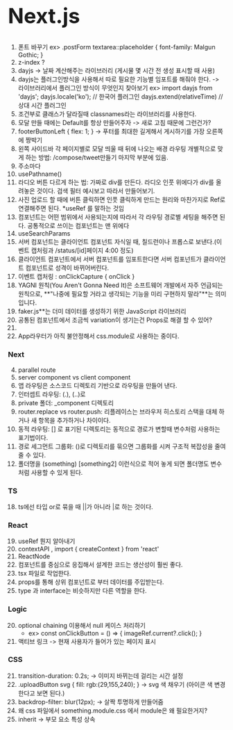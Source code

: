 <h1 style="font-size: 48px;">Next.js</h1>

1. 폰트 바꾸기
   ex> .postForm textarea::placeholder {
   font-family: Malgun Gothic;
   }
2. z-index ?
3. dayjs -> 날짜 계산해주는 라이브러리 (게시물 몇 시간 전 생성 표시할 때 사용)
4. dayjs는 플러그인방식을 사용해서 따로 필요한 기능별 임포트를 해줘야 한다. -> 라이브러리에서 플러그인 방식이 무엇인지 찾아보기
   ex> import dayjs from 'dayjs';
   dayjs.locale('ko'); // 한국어 플러그인
   dayjs.extend(relativeTime) // 상대 시간 플러그인
5. 조건부로 클래스가 달라질때 classnames라는 라이브러리를 사용한다.
6. 모달 만들 때에는 Default를 항상 만들어주자 -> 새로 고침 때문에 그런건가?
7. footerButtonLeft {
   flex: 1;
   } -> 푸터를 최대한 길게해서 게시하기를 가장 오른쪽에 짱박기
8. 왼쪽 사이드바 각 페이지별로 모달 띄울 때 뒤에 나오는 배경 라우팅 개별적으로 맞게 하는 방법: /compose/tweet만들기 마지막 부분에 있음.
9. 주소마다
10. usePathname()
11. 라디오 버튼 다르게 하는 법: 가짜로 div를 만든다. 라디오 인풋 위에다가 div를 올려놓은 것이다.
    검색 필터 예시보고 따라서 만들어보기.
12. 사진 업로드 할 때에 버튼 클릭하면 인풋 클릭하게 만드는 원리와 마찬가지로 Ref로 연결해주면 된다.  *useRef 를 말하는 것임
13. 컴포넌트는 어떤 범위에서 사용되는지에 따라서 각 라우팅 경로별 세팅을 해주면 된다. 공통적으로 쓰이는 컴포넌트는 맨 위에다
14. useSearchParams
15. 서버 컴포넌트는 클라이언트 컴포넌트 자식일 때, 칠드런이나 프롭스로 보낸다.(이벤트 캡처링과 /status/[id]페이지 4:00 정도)
16. 클라이언트 컴포넌트에서 서버 컴포넌트를 임포트한다면 서버 컴포넌트가 클라이언트 컴포넌트로 성격이 바뀌어버린다.
17. 이벤트 캡처링 : onClickCapture { onClick }
18. YAGNI 원칙(You Aren't Gonna Need It)은 소프트웨어 개발에서 자주 언급되는 원칙으로,
    **"나중에 필요할 거라고 생각되는 기능을 미리 구현하지 말라"**는 의미입니다.
19. faker.js**는 더미 데이터를 생성하기 위한 JavaScript 라이브러리
20. 공통된 컴포넌트에서 조금씩 variation이 생기는건 Props로 해결 할 수 있어?
21. &nbsp;
22. App라우터가 아직 불안정해서 css.module로 사용하는 중이다.


### Next

4. parallel route
5. server component vs client component
6. 앱 라우팅은 소스코드 디렉토리 기반으로 라우팅을 만들어 낸다.
9. 인터셉트 라우팅: (.), (..)로
10. private 폴더: _component 디렉토리
11. router.replace vs router.push: 리플레이스는 브라우저 히스토리 스택을 대체 하거나 새 항목을 추가하거나 차이이다.
7. 동적 라우팅: [] 로 표기된 디렉토리는 동적으로 경로가 변할때 변수처럼 사용하는 표기법이다.
8. 경로 세그먼트 그룹화: ()로 디렉토리를 묶으면 그룹화를 시켜 구조적 복잡성을 줄여줄 수 있다.
3. 폴더명을 (something) [something2] 이런식으로 적어 놓게 되면 폴더명도 변수처럼 사용할 수 있게 된다.

### TS

18. ts에선 타입 or로 묶을 때 ||가 아니라 |로 하는 것이다.

### React

19. useRef 뭔지 알아내기
17. contextAPI , import { createContext } from 'react'
12. ReactNode
2. 컴포넌트를 중심으로 응집해서 설계한 코드는 생산성이 훨씬 좋다.
1. tsx 파일로 작업한다.
2. props를 통해 상위 컴포넌트로 부터 데이터를 주입받는다.
3. type 과 interface는 비슷하지만 다른 역할을 한다.

### Logic

20. optional chaining 이용해서 null 케이스 처리하기
    - ex> const onClickButton = () => {
      imageRef.current?.click();
      }
13. 액티브 링크 -> 현재 사용자가 들어가 있는 페이지 표시

### CSS
21. transition-duration: 0.2s; -> 이미지 바뀌는데 걸리는 시간 설정
22. .uploadButton svg { fill: rgb:(29,155,240); } -> svg 색 채우기 (아이콘 색 변경한다고 보면 된다.) 
16. backdrop-filter: blur(12px); -> 살짝 투명하게 만들어줌
15. 왜 css 파일에서 something.module.css 에서 module은 왜 필요한거지?
14. inherit -> 부모 요소 특성 상속